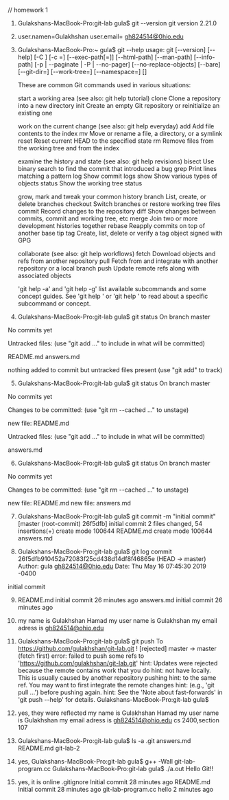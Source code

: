 // homework 1

1. Gulakshans-MacBook-Pro:git-lab gula$ git --version
    git version 2.21.0
2.  user.namen=Gulakhshan
     user.email= gh824514@0hio.edu

3. Gulakshans-MacBook-Pro:~ gula$ git --help
    usage: git [--version] [--help] [-C <path>] [-c <name>=<value>]
    [--exec-path[=<path>]] [--html-path] [--man-path] [--info-path]
    [-p | --paginate | -P | --no-pager] [--no-replace-objects] [--bare]
    [--git-dir=<path>] [--work-tree=<path>] [--namespace=<name>]
    <command> [<args>]
    
    These are common Git commands used in various situations:
    
    start a working area (see also: git help tutorial)
    clone      Clone a repository into a new directory
    init       Create an empty Git repository or reinitialize an existing one
    
    work on the current change (see also: git help everyday)
    add        Add file contents to the index
    mv         Move or rename a file, a directory, or a symlink
    reset      Reset current HEAD to the specified state
    rm         Remove files from the working tree and from the index
    
    examine the history and state (see also: git help revisions)
    bisect     Use binary search to find the commit that introduced a bug
    grep       Print lines matching a pattern
    log        Show commit logs
    show       Show various types of objects
    status     Show the working tree status
    
    grow, mark and tweak your common history
    branch     List, create, or delete branches
    checkout   Switch branches or restore working tree files
    commit     Record changes to the repository
    diff       Show changes between commits, commit and working tree, etc
    merge      Join two or more development histories together
    rebase     Reapply commits on top of another base tip
    tag        Create, list, delete or verify a tag object signed with GPG
    
    collaborate (see also: git help workflows)
    fetch      Download objects and refs from another repository
    pull       Fetch from and integrate with another repository or a local branch
    push       Update remote refs along with associated objects
    
    'git help -a' and 'git help -g' list available subcommands and some
    concept guides. See 'git help <command>' or 'git help <concept>'
    to read about a specific subcommand or concept.
    
4. Gulakshans-MacBook-Pro:git-lab gula$ git status
On branch master

No commits yet

Untracked files:
(use "git add <file>..." to include in what will be committed)

README.md
answers.md

nothing added to commit but untracked files present (use "git add" to track)

5. Gulakshans-MacBook-Pro:git-lab gula$ git status
On branch master

No commits yet

Changes to be committed:
(use "git rm --cached <file>..." to unstage)

new file:   README.md

Untracked files:
(use "git add <file>..." to include in what will be committed)

answers.md

6. Gulakshans-MacBook-Pro:git-lab gula$ git status
On branch master

No commits yet

Changes to be committed:
(use "git rm --cached <file>..." to unstage)

new file:   README.md
new file:   answers.md



7. Gulakshans-MacBook-Pro:git-lab gula$ git commit -m "initial commit"
[master (root-commit) 26f5dfb] initial commit
2 files changed, 54 insertions(+)
create mode 100644 README.md
create mode 100644 answers.md

8. Gulakshans-MacBook-Pro:git-lab gula$ git log
commit 26f5dfb910452a72083f25cd438d14df8f46865e (HEAD -> master)
Author: gula <gh824514@0hio.edu>
Date:   Thu May 16 07:45:30 2019 -0400

initial commit

9.  README.md    initial commit    26 minutes ago
     answers.md    initial commit    26 minutes ago
         
10. my name is Gulakhshan Hamad
      my user name is Gulakhshan
      my email adress is gh824514@ohio.edu
      
11. Gulakshans-MacBook-Pro:git-lab gula$ git push 
To https://github.com/gulakhshan/git-lab.git
! [rejected]        master -> master (fetch first)
error: failed to push some refs to 'https://github.com/gulakhshan/git-lab.git'
hint: Updates were rejected because the remote contains work that you do
hint: not have locally. This is usually caused by another repository pushing
hint: to the same ref. You may want to first integrate the remote changes
hint: (e.g., 'git pull ...') before pushing again.
hint: See the 'Note about fast-forwards' in 'git push --help' for details.
Gulakshans-MacBook-Pro:git-lab gula$ 

12. yes, they were reflected 
my name is Gulakhshan Hamad
my user name is Gulakhshan
my email adress is gh824514@ohio.edu
cs 2400,section 107
13. Gulakshans-MacBook-Pro:git-lab gula$ ls -a
       .git        answers.md
       README.md    git-lab-2
       
14. yes, 
       Gulakshans-MacBook-Pro:git-lab gula$ g++ -Wall git-lab-program.cc
       Gulakshans-MacBook-Pro:git-lab gula$ ./a.out
       Hello Git!!
15. yes, it is online
            .gitignore    Initial commit    28 minutes ago
            README.md    Initial commit    28 minutes ago
            git-lab-program.cc   hello    2 minutes ago 







        

